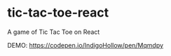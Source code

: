 # tic-tac-toe-react
A game of Tic Tac Toe on React

DEMO: https://codepen.io/IndigoHollow/pen/Mqmdpy
